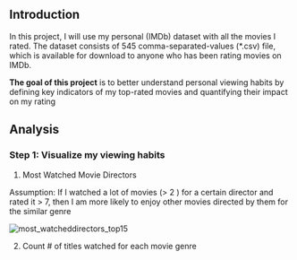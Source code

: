 ## Introduction
In this project, I will use my personal (IMDb) dataset with all the movies I rated. The dataset consists of 545 comma-separated-values (*.csv) file, which is available for download to anyone who has been rating movies on IMDb. 

**The goal of this project** is to better understand personal viewing habits by defining key indicators of my top-rated movies and quantifying their impact on my rating 

## Analysis

### Step 1: Visualize my viewing habits 

1. Most Watched Movie Directors 

Assumption: If I watched a lot of movies (> 2 ) for a certain director and rated it > 7, then I am more likely to enjoy other movies directed by them for the similar genre

![most_watcheddirectors_top15](https://user-images.githubusercontent.com/104313288/169676253-8b30091d-9d0f-4b65-b618-9339c1ff8994.png)

2. Count # of titles watched for each movie genre
